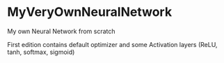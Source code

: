 # MyVeryOwnNeuralNetwork
My own Neural Network from scratch

First edition contains default optimizer and some Activation layers (ReLU, tanh, softmax, sigmoid)
